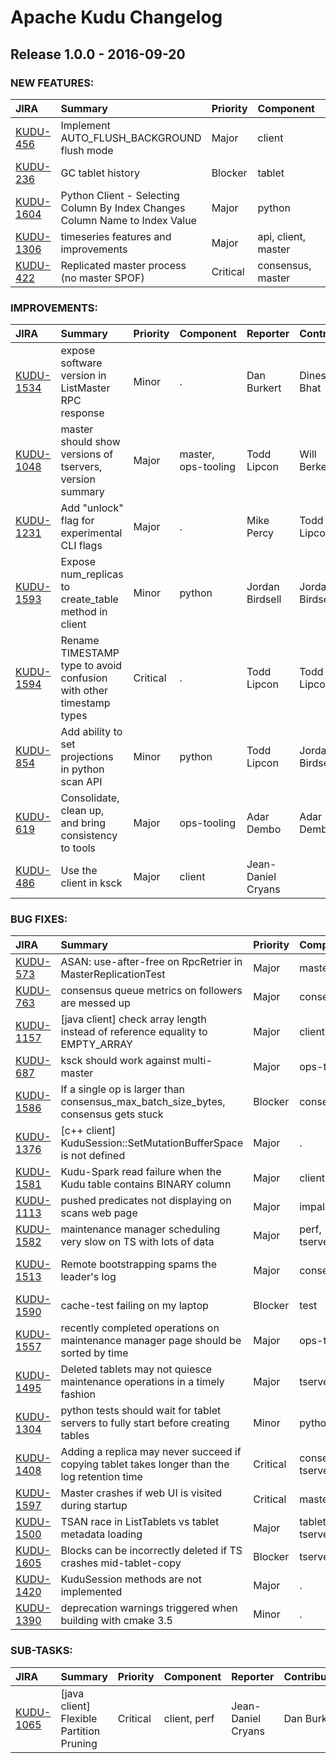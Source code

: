 
<!---
# Licensed to the Apache Software Foundation (ASF) under one
# or more contributor license agreements.  See the NOTICE file
# distributed with this work for additional information
# regarding copyright ownership.  The ASF licenses this file
# to you under the Apache License, Version 2.0 (the
# "License"); you may not use this file except in compliance
# with the License.  You may obtain a copy of the License at
#
#     http://www.apache.org/licenses/LICENSE-2.0
#
# Unless required by applicable law or agreed to in writing, software
# distributed under the License is distributed on an "AS IS" BASIS,
# WITHOUT WARRANTIES OR CONDITIONS OF ANY KIND, either express or implied.
# See the License for the specific language governing permissions and
# limitations under the License.
-->
# Apache Kudu Changelog

## Release 1.0.0 - 2016-09-20



### NEW FEATURES:

| JIRA | Summary | Priority | Component | Reporter | Contributor |
|:---- |:---- | :--- |:---- |:---- |:---- |
| [KUDU-456](https://issues.apache.org/jira/browse/KUDU-456) | Implement AUTO\_FLUSH\_BACKGROUND flush mode |  Major | client | Todd Lipcon | Alexey Serbin |
| [KUDU-236](https://issues.apache.org/jira/browse/KUDU-236) | GC tablet history |  Blocker | tablet | David Alves | Mike Percy |
| [KUDU-1604](https://issues.apache.org/jira/browse/KUDU-1604) | Python Client - Selecting Column By Index Changes Column Name to Index Value |  Major | python | Jordan Birdsell | Jordan Birdsell |
| [KUDU-1306](https://issues.apache.org/jira/browse/KUDU-1306) | timeseries features and improvements |  Major | api, client, master | Dan Burkert | Dan Burkert |
| [KUDU-422](https://issues.apache.org/jira/browse/KUDU-422) | Replicated master process (no master SPOF) |  Critical | consensus, master | Todd Lipcon | Adar Dembo |


### IMPROVEMENTS:

| JIRA | Summary | Priority | Component | Reporter | Contributor |
|:---- |:---- | :--- |:---- |:---- |:---- |
| [KUDU-1534](https://issues.apache.org/jira/browse/KUDU-1534) | expose software version in ListMaster RPC response |  Minor | . | Dan Burkert | Dinesh Bhat |
| [KUDU-1048](https://issues.apache.org/jira/browse/KUDU-1048) | master should show versions of tservers, version summary |  Major | master, ops-tooling | Todd Lipcon | Will Berkeley |
| [KUDU-1231](https://issues.apache.org/jira/browse/KUDU-1231) | Add "unlock" flag for experimental CLI flags |  Major | . | Mike Percy | Todd Lipcon |
| [KUDU-1593](https://issues.apache.org/jira/browse/KUDU-1593) | Expose num\_replicas to create\_table method in client |  Minor | python | Jordan Birdsell | Jordan Birdsell |
| [KUDU-1594](https://issues.apache.org/jira/browse/KUDU-1594) | Rename TIMESTAMP type to avoid confusion with other timestamp types |  Critical | . | Todd Lipcon | Todd Lipcon |
| [KUDU-854](https://issues.apache.org/jira/browse/KUDU-854) | Add ability to set projections in python scan API |  Minor | python | Todd Lipcon | Jordan Birdsell |
| [KUDU-619](https://issues.apache.org/jira/browse/KUDU-619) | Consolidate, clean up, and bring consistency to tools |  Major | ops-tooling | Adar Dembo | Adar Dembo |
| [KUDU-486](https://issues.apache.org/jira/browse/KUDU-486) | Use the client in ksck |  Major | client | Jean-Daniel Cryans |  |


### BUG FIXES:

| JIRA | Summary | Priority | Component | Reporter | Contributor |
|:---- |:---- | :--- |:---- |:---- |:---- |
| [KUDU-573](https://issues.apache.org/jira/browse/KUDU-573) | ASAN: use-after-free on RpcRetrier in MasterReplicationTest |  Major | master | Mike Percy | Adar Dembo |
| [KUDU-763](https://issues.apache.org/jira/browse/KUDU-763) | consensus queue metrics on followers are messed up |  Major | consensus | Todd Lipcon | Will Berkeley |
| [KUDU-1157](https://issues.apache.org/jira/browse/KUDU-1157) | [java client] check array length instead of reference equality to EMPTY\_ARRAY |  Major | client | Dan Burkert | Todd Lipcon |
| [KUDU-687](https://issues.apache.org/jira/browse/KUDU-687) | ksck should work against multi-master |  Major | ops-tooling | Todd Lipcon | Adar Dembo |
| [KUDU-1586](https://issues.apache.org/jira/browse/KUDU-1586) | If a single op is larger than consensus\_max\_batch\_size\_bytes, consensus gets stuck |  Blocker | consensus | Todd Lipcon | Todd Lipcon |
| [KUDU-1376](https://issues.apache.org/jira/browse/KUDU-1376) | [c++ client] KuduSession::SetMutationBufferSpace is not defined |  Major | . | Dan Burkert | Alexey Serbin |
| [KUDU-1581](https://issues.apache.org/jira/browse/KUDU-1581) | Kudu-Spark read failure when the Kudu table contains BINARY column |  Major | client | Ram Mettu | Ram Mettu |
| [KUDU-1113](https://issues.apache.org/jira/browse/KUDU-1113) | pushed predicates not displaying on scans web page |  Major | impala | Todd Lipcon | Will Berkeley |
| [KUDU-1582](https://issues.apache.org/jira/browse/KUDU-1582) | maintenance manager scheduling very slow on TS with lots of data |  Major | perf, tserver | Todd Lipcon | Todd Lipcon |
| [KUDU-1513](https://issues.apache.org/jira/browse/KUDU-1513) | Remote bootstrapping spams the leader's log |  Major | consensus | Jean-Daniel Cryans | Todd Lipcon |
| [KUDU-1590](https://issues.apache.org/jira/browse/KUDU-1590) | cache-test failing on my laptop |  Blocker | test | Adar Dembo | Todd Lipcon |
| [KUDU-1557](https://issues.apache.org/jira/browse/KUDU-1557) | recently completed operations on maintenance manager page should be sorted by time |  Major | ops-tooling | Todd Lipcon | Todd Lipcon |
| [KUDU-1495](https://issues.apache.org/jira/browse/KUDU-1495) | Deleted tablets may not quiesce maintenance operations in a timely fashion |  Major | tserver | Todd Lipcon | Todd Lipcon |
| [KUDU-1304](https://issues.apache.org/jira/browse/KUDU-1304) | python tests should wait for tablet servers to fully start before creating tables |  Minor | python, test | Todd Lipcon | Jordan Birdsell |
| [KUDU-1408](https://issues.apache.org/jira/browse/KUDU-1408) | Adding a replica may never succeed if copying tablet takes longer than the log retention time |  Critical | consensus, tserver | Todd Lipcon | Todd Lipcon |
| [KUDU-1597](https://issues.apache.org/jira/browse/KUDU-1597) | Master crashes if web UI is visited during startup |  Critical | master | Adar Dembo | Adar Dembo |
| [KUDU-1500](https://issues.apache.org/jira/browse/KUDU-1500) | TSAN race in ListTablets vs tablet metadata loading |  Major | tablet, tserver | Todd Lipcon | Dinesh Bhat |
| [KUDU-1605](https://issues.apache.org/jira/browse/KUDU-1605) | Blocks can be incorrectly deleted if TS crashes mid-tablet-copy |  Blocker | tserver | Todd Lipcon | Todd Lipcon |
| [KUDU-1420](https://issues.apache.org/jira/browse/KUDU-1420) | KuduSession methods are not implemented |  Major | . | Dan Burkert | Todd Lipcon |
| [KUDU-1390](https://issues.apache.org/jira/browse/KUDU-1390) | deprecation warnings triggered when building with cmake 3.5 |  Minor | . | Dan Burkert |  |


### SUB-TASKS:

| JIRA | Summary | Priority | Component | Reporter | Contributor |
|:---- |:---- | :--- |:---- |:---- |:---- |
| [KUDU-1065](https://issues.apache.org/jira/browse/KUDU-1065) | [java client] Flexible Partition Pruning |  Critical | client, perf | Jean-Daniel Cryans | Dan Burkert |



